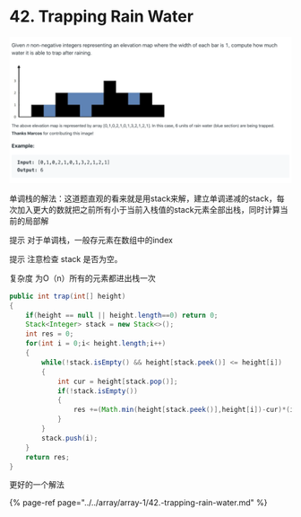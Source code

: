 # 42. Trapping Rain Water

![](../../.gitbook/assets/screen-shot-2019-08-16-at-11.07.15-am.png)

单调栈的解法：这道题直观的看来就是用stack来解，建立单调递减的stack，每次加入更大的数就把之前所有小于当前入栈值的stack元素全部出栈，同时计算当前的局部解

提示 对于单调栈，一般存元素在数组中的index

提示 注意检查 stack 是否为空。

复杂度 为O（n）所有的元素都进出栈一次

```java
public int trap(int[] height)
{
    if(height == null || height.length==0) return 0;
    Stack<Integer> stack = new Stack<>();
    int res = 0;
    for(int i = 0;i< height.length;i++)
    {
        while(!stack.isEmpty() && height[stack.peek()] <= height[i])
        {
            int cur = height[stack.pop()];
            if(!stack.isEmpty())
            {
                res +=(Math.min(height[stack.peek()],height[i])-cur)*(i-stack.peek()-1);
            }
        }
        stack.push(i);
    }
    return res;   
}
```

更好的一个解法

{% page-ref page="../../array/array-1/42.-trapping-rain-water.md" %}





